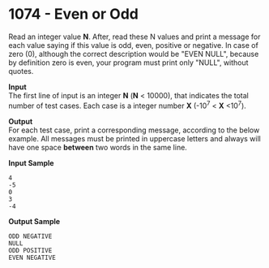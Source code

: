 # 1074 - Even or Odd

Read an integer value **N**. After, read these N values and print a message for each value saying if this value is odd, even, positive or negative. In case of zero (0), although the correct description would be "EVEN NULL", because by definition zero is even, your program must print only "NULL", without quotes.

**Input**<br>
The first line of input is an integer **N** (**N** < 10000), that indicates the total number of test cases. Each case is a integer number **X** (-10<sup>7</sup> < **X** <10<sup>7</sup>).

**Output**<br>
For each test case, print a corresponding message, according to the below example. All messages must be printed in uppercase letters and always will have one space **between** two words in the same line.

**Input Sample**
```
4
-5
0
3
-4
```

**Output Sample**
```
ODD NEGATIVE
NULL
ODD POSITIVE
EVEN NEGATIVE
```